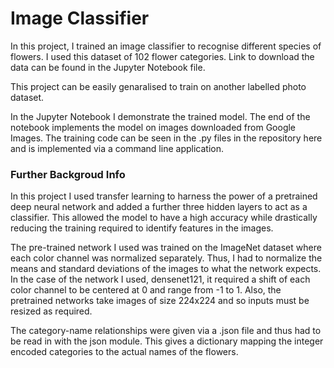 # Image Classifier

In this project, I trained an image classifier to recognise different species of flowers. I used this dataset of 102 flower categories. Link to download the data can be found in the Jupyter Notebook file.

This project can be easily genaralised to train on another labelled photo dataset.

In the Jupyter Notebook I demonstrate the trained model. The end of the notebook implements the model on images downloaded from Google Images. The training code can be seen in the .py files in the repository here and is implemented via a command line application.

### Further Backgroud Info

In this project I used transfer learning to harness the power of a pretrained deep neural network and added a further three hidden layers to act as a classifier. This allowed the model to have a high accuracy while drastically reducing the training required to identify features in the images.

The pre-trained network I used was trained on the ImageNet dataset where each color channel was normalized separately. Thus, I had to normalize the means and standard deviations of the images to what the network expects. In the case of the network I used, densenet121, it required a shift of each color channel to be centered at 0 and range from -1 to 1. Also, the pretrained networks take images of size 224x224 and so inputs must be resized as required.

The category-name relationships were given via a .json file and thus had to be read in with the json module. This gives a dictionary mapping the integer encoded categories to the actual names of the flowers.

